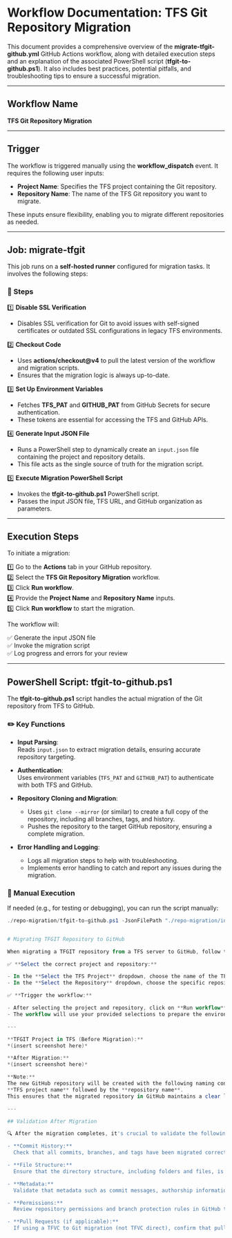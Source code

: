# Workflow Documentation: TFS Git Repository Migration

This document provides a comprehensive overview of the **migrate-tfgit-github.yml** GitHub Actions workflow, along with detailed execution steps and an explanation of the associated PowerShell script (**tfgit-to-github.ps1**). It also includes best practices, potential pitfalls, and troubleshooting tips to ensure a successful migration.

---

## Workflow Name

**TFS Git Repository Migration**

---

## Trigger

The workflow is triggered manually using the **workflow_dispatch** event. It requires the following user inputs:

- **Project Name**: Specifies the TFS project containing the Git repository.
- **Repository Name**: The name of the TFS Git repository you want to migrate.

These inputs ensure flexibility, enabling you to migrate different repositories as needed.

---

## Job: migrate-tfgit

This job runs on a **self-hosted runner** configured for migration tasks. It involves the following steps:

### 🔧 Steps

1️⃣ **Disable SSL Verification**  
- Disables SSL verification for Git to avoid issues with self-signed certificates or outdated SSL configurations in legacy TFS environments.

2️⃣ **Checkout Code**  
- Uses **actions/checkout@v4** to pull the latest version of the workflow and migration scripts.  
- Ensures that the migration logic is always up-to-date.

3️⃣ **Set Up Environment Variables**  
- Fetches **TFS_PAT** and **GITHUB_PAT** from GitHub Secrets for secure authentication.  
- These tokens are essential for accessing the TFS and GitHub APIs.

4️⃣ **Generate Input JSON File**  
- Runs a PowerShell step to dynamically create an `input.json` file containing the project and repository details.  
- This file acts as the single source of truth for the migration script.

5️⃣ **Execute Migration PowerShell Script**  
- Invokes the **tfgit-to-github.ps1** PowerShell script.  
- Passes the input JSON file, TFS URL, and GitHub organization as parameters.

---

## Execution Steps

To initiate a migration:

1️⃣ Go to the **Actions** tab in your GitHub repository.  
2️⃣ Select the **TFS Git Repository Migration** workflow.  
3️⃣ Click **Run workflow**.  
4️⃣ Provide the **Project Name** and **Repository Name** inputs.  
5️⃣ Click **Run workflow** to start the migration.

The workflow will:

✅ Generate the input JSON file  
✅ Invoke the migration script  
✅ Log progress and errors for your review

---

## PowerShell Script: tfgit-to-github.ps1

The **tfgit-to-github.ps1** script handles the actual migration of the Git repository from TFS to GitHub.

### ✏️ Key Functions

- **Input Parsing**:  
  Reads `input.json` to extract migration details, ensuring accurate repository targeting.

- **Authentication**:  
  Uses environment variables (`TFS_PAT` and `GITHUB_PAT`) to authenticate with both TFS and GitHub.

- **Repository Cloning and Migration**:  
  - Uses `git clone --mirror` (or similar) to create a full copy of the repository, including all branches, tags, and history.  
  - Pushes the repository to the target GitHub repository, ensuring a complete migration.

- **Error Handling and Logging**:  
  - Logs all migration steps to help with troubleshooting.  
  - Implements error handling to catch and report any issues during the migration.

### 🚀 Manual Execution

If needed (e.g., for testing or debugging), you can run the script manually:

```powershell
./repo-migration/tfgit-to-github.ps1 -JsonFilePath "./repo-migration/input.json" -TfsUrl "https://tfs.server.url" -GitHubOrg "github-org-name"


# Migrating TFGIT Repository to GitHub

When migrating a TFGIT repository from a TFS server to GitHub, follow these steps to ensure a smooth and successful migration:

✅ **Select the correct project and repository:**

- In the **Select the TFS Project** dropdown, choose the name of the TFS project you want to migrate.
- In the **Select the Repository** dropdown, choose the specific repository (or source branch) you want to migrate.

✅ **Trigger the workflow:**

- After selecting the project and repository, click on **Run workflow** to start the migration process.
- The workflow will use your provided selections to prepare the environment and execute the migration script automatically.

---

**TFGIT Project in TFS (Before Migration):**  
*(insert screenshot here)*

**After Migration:**  
*(insert screenshot here)*

**Note:**  
The new GitHub repository will be created with the following naming convention:  
**TFS project name** followed by the **repository name**.  
This ensures that the migrated repository in GitHub maintains a clear link to its TFS source.

---

## Validation After Migration

🔍 After the migration completes, it's crucial to validate the following:

- **Commit History:**  
  Check that all commits, branches, and tags have been migrated correctly and that the history in GitHub matches the original TFS repository.

- **File Structure:**  
  Ensure that the directory structure, including folders and files, is consistent in the new GitHub repository.

- **Metadata:**  
  Validate that metadata such as commit messages, authorship information, and timestamps are intact.

- **Permissions:**  
  Review repository permissions and branch protection rules in GitHub to ensure they align with your team’s security policies.

- **Pull Requests (if applicable):**  
  If using a TFVC to Git migration (not TFVC direct), confirm that pull requests are either migrated or archived in the source system for reference.
